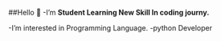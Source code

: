 ##Hello 👋
-I’m **Student Learning New Skill In coding journy.**

-I’m interested in Programming Language.
-python Developer


<!---
TheDiptiGurav07/TheDiptiGurav07 is a ✨ special ✨ repository because its `README.md` (this file) appears on your GitHub profile.
You can click the Preview link to take a look at your changes.
--->
